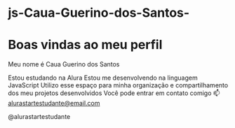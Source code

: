 # js-Caua-Guerino-dos-Santos-
# Boas vindas ao meu perfil
Meu nome é Caua Guerino dos Santos

Estou estudando na Alura
Estou me desenvolvendo na linguagem JavaScript
Utilizo esse espaço para minha organização e compartilhamento dos meu projetos desenvolvidos
Você pode entrar em contato comigo 📫
alurastartestudante@email.com

@alurastartestudante

